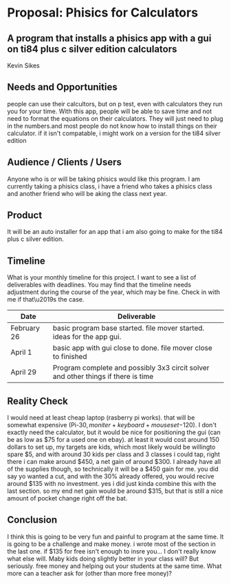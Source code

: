 # Proposal: Phisics for Calculators
## A program that installs a phisics app with a gui on ti84 plus c silver edition calculators
Kevin Sikes

## Needs and Opportunities
people can use their calcultors, but on p test, even with calculators they run you for your time. With this app, people will be able to 
save time and not need to format the equations on their calculators. They will just need to plug in the numbers.and most people do not 
know how to install things on their calculator. if it isn't compatable, i might work on a version for the ti84 silver edition

## Audience / Clients / Users
Anyone who is or will be taking phisics would like this program. I am currently taking a phisics class, i have a friend who takes a phisics class and another
friend who will be aking the class next year.

## Product
It will be an auto installer for an app that i am also going to make for the ti84 plus c silver edition.

## Timeline
What is your monthly timeline for this project. I want to see a list of
deliverables with deadlines. You may find that the timeline needs adjustment
during the course of the year, which may be fine. Check in with me if that\u2019s
the case. 

| Date          | Deliverable   |
| ------------- | ------------- |
| February 26   | basic program base started. file mover started. ideas for the app gui.|
| April 1       | basic app with gui close to done. file mover close to finished |
| April 29      | Program complete and possibly 3x3 circit solver and other things if there is time|

## Reality Check
I would need at least cheap laptop (rasberry pi works). that will be somewhat expensive (Pi-$30,moniter+keyboard+mouse set-$120). I don't 
exactly need the calculator, but it would be nice for positioning the gui (can be as low as $75 for a used one on ebay). at least it would
cost around 150 dollars to set up, my targets are kids, which most likely would be willingto spare $5, and with around 30 kids per class
and 3 classes i could tap, right there i can make around $450, a net gain of around $300. I already have all of the supplies though, so 
technically it will be a $450 gain for me. you did say yo wanted a cut, and with the 30% already offered, you would recive around $135
with no investment. yes i did just kinda combine this with the last section. so my end net gain would be around $315, but that is still 
a nice amount of pocket change right off the bat.

## Conclusion
I think this is going to be very fun and painful to program at the same time. It is going to be a challenge and make money. i wrote most of the section in the last one. if $135 for 
free isn't enough to insre you... I don't really know what else will. Maby kids doing slightly better in your class will? But seriously. 
free money and helping out your students at the same time. What more can a teacher ask for (other than more free money)?
